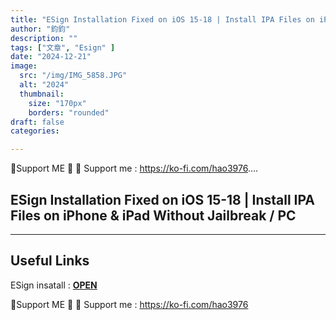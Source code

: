 ```yaml
---
title: "ESign Installation Fixed on iOS 15-18 | Install IPA Files on iPhone & iPad Without Jailbreak / PC"
author: "鈞鈞"
description: ""
tags: ["文章", "Esign" ]
date: "2024-12-21"
image:
  src: "/img/IMG_5858.JPG"
  alt: "2024"
  thumbnail:
    size: "170px"
    borders: "rounded"
draft: false
categories:

---
```


🤝Support ME 🤝
💸 Support me : https://ko-fi.com/hao3976....
<!--more-->

## **ESign Installation Fixed on iOS 15-18 | Install IPA Files on iPhone & iPad Without Jailbreak / PC**

---

## **Useful Links**

ESign insatall : **[OPEN](https://nhutgg.com/check2/app2?UDID=1108_Sunshine_Insurance_Group_Co.%2C_Ltd&id=701998)**

🤝Support ME 🤝
💸 Support me : https://ko-fi.com/hao3976
